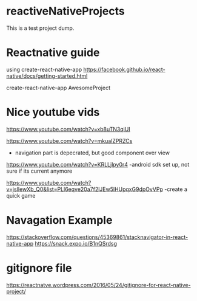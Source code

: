 # reactiveNativeProjects

This is a test project dump.

# Reactnative guide
using create-react-native-app
https://facebook.github.io/react-native/docs/getting-started.html

create-react-native-app AwesomeProject

# Nice youtube vids

https://www.youtube.com/watch?v=xb8uTN3qiUI

https://www.youtube.com/watch?v=mkualZPRZCs
- navigation part is depecrated, but good component over view

https://www.youtube.com/watch?v=KRLLjlpy0r4
-android sdk set up, not sure if its current anymore

https://www.youtube.com/watch?v=jsIlewXb_Q0&list=PLl6eqve20a7f2lJEw5lHUpqxG9dpOvVPp
-create a quick game

# Navagation Example
https://stackoverflow.com/questions/45369861/stacknavigator-in-react-native-app
https://snack.expo.io/B1nQSrdsg

# gitignore file
https://reactnatve.wordpress.com/2016/05/24/gitignore-for-react-native-project/

